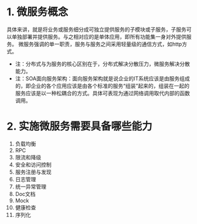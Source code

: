 # 1. 微服务概念
具体来讲，就是将业务或服务细分成可独立提供服务的子模块或子服务，子服务可以单独部署并提供服务。与之相对应的是单体应用，即所有功能集一身对外提供服务。
微服务强调的单一职责，服务与服务之间采用轻量级的通信方式，如http方式。
* 注：分布式与为服务的核心区别在于，分布式解决分散压力，微服务解决分散能力。
* 注：SOA面向服务架构：面向服务架构就是说企业的IT系统应该是由服务组成的，即企业的各个应用应该是由各个标准的服务“组装”起来的，组装在一起的服务应该是以一种松耦合的方式。具体可表现为通过网络调用取代内部的函数调用。

# 2. 实施微服务需要具备哪些能力

1. 负载均衡
2. RPC
3. 限流和降级
4. 安全和访问控制
5. 服务注册与发现
6. 日志管理
7. 统一异常管理
8. Doc文档
9. Mock
10. 健康检查
11. 序列化
